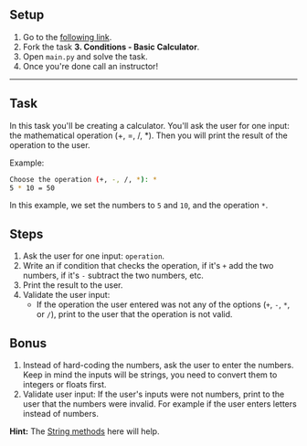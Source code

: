 ## Setup

1. Go to the [following link]([https://replit.com/team/coded-instructor](https://replit.com/@InstructorCODED/3-Conditions-Basic-Calculator#main.py)).
2. Fork the task **3. Conditions - Basic Calculator**.
3. Open `main.py` and solve the task.
4. Once you're done call an instructor!

---

## Task

In this task you'll be creating a calculator. You'll ask the user for one input: the mathematical operation (+, =, /, \*). Then you will print the result of the operation to the user.

Example:

```bash
Choose the operation (+, -, /, *): *
5 * 10 = 50
```

In this example, we set the numbers to `5` and `10`, and the operation `*`.

## Steps

1. Ask the user for one input: `operation`.
2. Write an if condition that checks the operation, if it's `+` add the two numbers, if it's `-` subtract the two numbers, etc.
3. Print the result to the user.
4. Validate the user input:
   - If the operation the user entered was not any of the options (`+`, `-`, `*`, or `/`), print to the user that the operation is not valid.

## Bonus

1. Instead of hard-coding the numbers, ask the user to enter the numbers. Keep in mind the inputs will be strings, you need to convert them to integers or floats first.
2. Validate user input: If the user's inputs were not numbers, print to the user that the numbers were invalid. For example if the user enters letters instead of numbers.

**Hint:** The [String methods](https://www.w3schools.com/python/python_ref_string.asp) here will help.
